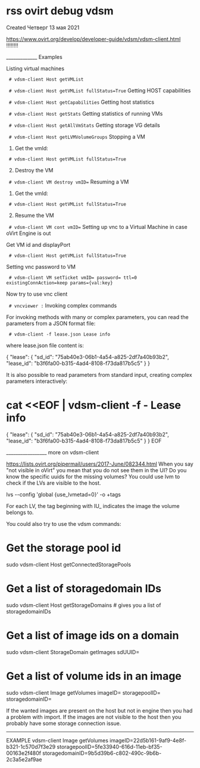 # rss ovirt debug vdsm
Created Четверг 13 мая 2021

<https://www.ovirt.org/develop/developer-guide/vdsm/vdsm-client.html> !!!!!!!!

_____________ Examples

Listing virtual machines

` # vdsm-client Host getVMList`

` # vdsm-client Host getVMList fullStatus=True`
Getting HOST capabilities

` # vdsm-client Host getCapabilities`
Getting host statistics

` # vdsm-client Host getStats`
Getting statistics of running VMs

` # vdsm-client Host getAllVmStats`
Getting storage VG details

` # vdsm-client Host getLVMVolumeGroups`
Stopping a VM

1) Get the vmId:

` # vdsm-client Host getVMList fullStatus=True`

2) Destroy the VM

` # vdsm-client VM destroy vmID=`
Resuming a VM

1) Get the vmId:

` # vdsm-client Host getVMList fullStatus=True`

2) Resume the VM

` # vdsm-client VM cont vmID=`
Setting up vnc to a Virtual Machine in case oVirt Engine is out

Get VM id and displayPort

` # vdsm-client Host getVMList fullStatus=True`

Setting vnc password to VM

` # vdsm-client VM setTicket vmID= password= ttl=0 existingConnAction=keep params={val:key}`

Now try to use vnc client

` # vncviewer :`
Invoking complex commands

For invoking methods with many or complex parameters, you can read the parameters from a JSON format file:

` # vdsm-client -f lease.json Lease info`

where lease.json file content is:

   {
"lease": {
"sd_id": "75ab40e3-06b1-4a54-a825-2df7a40b93b2",
"lease_id": "b3f6fa00-b315-4ad4-8108-f73da817b5c5"
}
}

It is also possible to read parameters from standard input, creating complex parameters interactively:

   # cat <<EOF | vdsm-client -f - Lease info
 {
 "lease": {
 "sd_id": "75ab40e3-06b1-4a54-a825-2df7a40b93b2",
 "lease_id": "b3f6fa00-b315-4ad4-8108-f73da817b5c5"
 }
 }
 EOF
	
_________________  more on vdsm-client

<https://lists.ovirt.org/pipermail/users/2017-June/082344.html>
When you say "not visible in oVirt" you mean that you do not see them in
the UI?  Do you know the specific uuids for the missing volumes?  You could
use lvm to check if the LVs are visible to the host.

lvs --config 'global {use_lvmetad=0}' -o +tags

For each LV, the tag beginning with IU_ indicates the image the volume
belongs to.

You could also try to use the vdsm commands:

# Get the storage pool id
sudo vdsm-client Host getConnectedStoragePools

# Get a list of storagedomain IDs
sudo vdsm-client Host getStorageDomains # gives you a list of
storagedomainIDs

# Get a list of image ids on a domain
sudo vdsm-client StorageDomain getImages sdUUID=<domain id>

# Get a list of volume ids in an image
sudo vdsm-client Image getVolumes imageID=<image> storagepoolID=<pool>
storagedomainID=<domain>


If the wanted images are present on the host but not in engine then you had
a problem with import.  If the images are not visible to the host then you
probably have some storage connection issue.
_____________________________

EXAMPLE 
vdsm-client Image getVolumes imageID=22d5b161-9af9-4e8f-b321-1c570d7f3e29 storagepoolID=5fe33940-616d-11eb-bf35-00163e2f480f storagedomainID=9b5d39b6-c802-490c-9b6b-2c3a5e2af9ae







